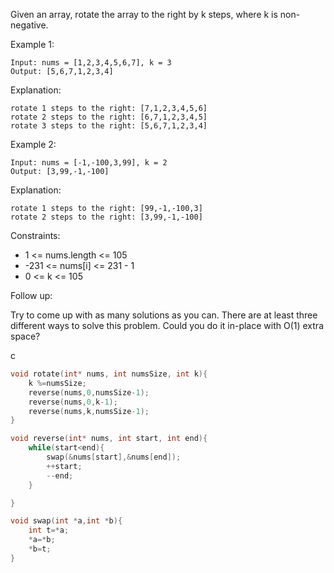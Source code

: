 
Given an array, rotate the array to the right by k steps, where k is non-negative.

Example 1:

```
Input: nums = [1,2,3,4,5,6,7], k = 3
Output: [5,6,7,1,2,3,4]
```

Explanation:

```
rotate 1 steps to the right: [7,1,2,3,4,5,6]
rotate 2 steps to the right: [6,7,1,2,3,4,5]
rotate 3 steps to the right: [5,6,7,1,2,3,4]
```

Example 2:

```
Input: nums = [-1,-100,3,99], k = 2
Output: [3,99,-1,-100]
```

Explanation: 

```
rotate 1 steps to the right: [99,-1,-100,3]
rotate 2 steps to the right: [3,99,-1,-100]
```


Constraints:

- 1 <= nums.length <= 105
- -231 <= nums[i] <= 231 - 1
- 0 <= k <= 105


Follow up:

Try to come up with as many solutions as you can. There are at least three different ways to solve this problem.
Could you do it in-place with O(1) extra space?

c

```c
void rotate(int* nums, int numsSize, int k){
    k %=numsSize;
    reverse(nums,0,numsSize-1);
    reverse(nums,0,k-1);
    reverse(nums,k,numsSize-1);
}

void reverse(int* nums, int start, int end){
    while(start<end){
        swap(&nums[start],&nums[end]);
        ++start;
        --end;
    }

}

void swap(int *a,int *b){
    int t=*a;
    *a=*b;
    *b=t;
}
```

